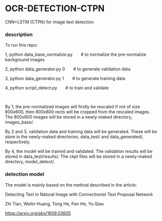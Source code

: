 # OCR-DETECTION-CTPN
  
  
CNN+LSTM (CTPN) for image text detection
  
  
### description
  
To run this repo:
  
1, python data_base_normalize.py    &nbsp; &nbsp; &nbsp;   # to normalize the pre-normalize background images
  
2, python data_generator.py 0    &nbsp; &nbsp; &nbsp;  # to generate validation data
  
3, python data_generator.py 1     &nbsp; &nbsp; &nbsp;  # to generate training data
  
4, python script_detect.py    &nbsp; &nbsp; &nbsp;  # to train and validate
 
</br>
  
By 1, the pre-normalized images will firstly be rescaled if not of size 800x600, then 800x600 rects will be cropped from the rescaled images. The 800x600 images will be stored in a newly-maked directory, images_base/.
  
By 2 and 3, validation data and training data will be generated. These will be store in the newly-maked directories, data_test/ and data_generated/, respectively.
  
By 4, the model will be trained and validated. The validation results will be stored in data_test/results/. The ckpt files will be stored in a newly-maked directory, model_detect/.



### detection model
  
The model is mainly based on the method described in the article:
  
Detecting Text in Natural Image with Connectionist Text Proposal Network
  
Zhi Tian, Weilin Huang, Tong He, Pan He, Yu Qiao
  
https://arxiv.org/abs/1609.03605




